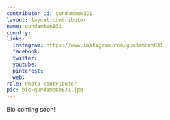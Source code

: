 ```yaml
---
contributor_id: gundamben831
layout: layout-contributor
name: gundamben831
country: 
links:
  instagram: https://www.instagram.com/gundamben831
  facebook:
  twitter: 
  youtube:
  pinterest: 
  web:
role: Photo contributor
pic: bio-gundamben831.jpg
---
```

Bio coming soon!